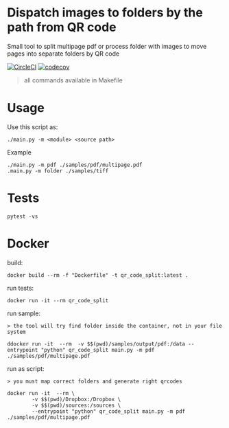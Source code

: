 # Dispatch images to folders by the path from QR code
Small tool to split multipage pdf or process folder with images to move pages into separate folders by QR code

[![CircleCI](https://circleci.com/gh/AlekseyMolchanov/split_by_QR_code/tree/master.svg?style=svg)](https://circleci.com/gh/AlekseyMolchanov/split_by_QR_code/tree/master)
[![codecov](https://codecov.io/gh/AlekseyMolchanov/split_by_QR_code/branch/master/graph/badge.svg)](https://codecov.io/gh/AlekseyMolchanov/split_by_QR_code)


> all commands available in Makefile

# Usage
Use this script as:

    ./main.py -m <module> <source path>

Example

    ./main.py -m pdf ./samples/pdf/multipage.pdf
    .main.py -m folder ./samples/tiff

# Tests

    pytest -vs

# Docker

build:

    docker build --rm -f "Dockerfile" -t qr_code_split:latest .

run tests:

    docker run -it --rm qr_code_split

run sample:

    > the tool will try find folder inside the container, not in your file system

    ddocker run -it  --rm  -v $$(pwd)/samples/output/pdf:/data --entrypoint "python" qr_code_split main.py -m pdf ./samples/pdf/multipage.pdf

run as script:

    > you must map correct folders and generate right qrcodes

    docker run -it  --rm \
			-v $$(pwd)/Dropbox:/Dropbox \
			-v $$(pwd)/sources:/sources \
			--entrypoint "python" qr_code_split main.py -m pdf ./samples/pdf/multipage.pdf






